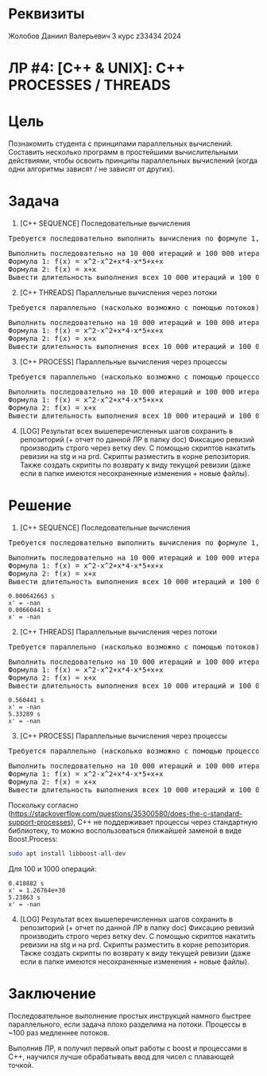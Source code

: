 # Реквизиты
Жолобов Даниил Валерьевич
3 курс
z33434
2024

# ЛР #4: [C++ & UNIX]: C++ PROCESSES / THREADS

# Цель

Познакомить студента с принципами параллельных вычислений. Составить несколько программ в простейшими вычислительными действиями, чтобы освоить принципы параллельных вычислений (когда одни алгоритмы зависят / не зависят от других).

# Задача

1. [С++ SEQUENCE] Последовательные вычисления

<pre>
Требуется последовательно выполнить вычисления по формуле 1, вычисления по формуле 2, после чего выполнить вычисления по формуле 3, которые выглядят следующим образом: результат вычислений 1 + результат вычислений 2 – результат вычислений 1
</pre>

<pre>
Выполнить последовательно на 10 000 итераций и 100 000 итераций
Формула 1: f(x) = x^2-x^2+x*4-x*5+x+x
Формула 2: f(x) = x+x
Вывести длительность выполнения всех 10 000 итераций и 100 000 итераций в сек
</pre>

2. [C++ THREADS] Параллельные вычисления через потоки

<pre>
Требуется параллельно (насколько возможно с помощью потоков) выполнить вычисления по формуле 1, вычисления по формуле 2, после чего выполнить вычисления по формуле 3, которые выглядят следующим образом: результат вычислений 1 + результат вычислений 2 – результат вычислений 1
</pre>

<pre>
Выполнить последовательно на 10 000 итераций и 100 000 итераций
Формула 1: f(x) = x^2-x^2+x*4-x*5+x+x
Формула 2: f(x) = x+x
Вывести длительность выполнения всех 10 000 итераций и 100 000 итераций в сек. в разбивке по шагам вычислений 1, 2 и 3
</pre>

3. [C++ PROCESS] Параллельные вычисления через процессы

<pre>
Требуется параллельно (насколько возможно с помощью процессов) выполнить вычисления по формуле 1, вычисления по формуле 2, после чего выполнить вычисления по формуле 3, которые выглядят следующим образом: результат вычислений 1 + результат вычислений 2 – результат вычислений 1
</pre>

<pre>
Выполнить последовательно на 10 000 итераций и 100 000 итераций
Формула 1: f(x) = x^2-x^2+x*4-x*5+x+x
Формула 2: f(x) = x+x
Вывести длительность выполнения всех 10 000 итераций и 100 000 итераций в сек. в разбивке по шагам вычислений 1, 2 и 3
</pre>

4. [LOG] Результат всех вышеперечисленных шагов сохранить в репозиторий (+ отчет по данной ЛР в папку doc)
Фиксацию ревизий производить строго через ветку dev. С помощью скриптов накатить ревизии на stg и на prd. Скрипты разместить в корне репозитория. Также создать скрипты по возврату к виду текущей ревизии (даже если в папке имеются несохраненные изменения + новые файлы).

# Решение

1. [С++ SEQUENCE] Последовательные вычисления

<pre>
Требуется последовательно выполнить вычисления по формуле 1, вычисления по формуле 2, после чего выполнить вычисления по формуле 3, которые выглядят следующим образом: результат вычислений 1 + результат вычислений 2 – результат вычислений 1
</pre>

<pre>
Выполнить последовательно на 10 000 итераций и 100 000 итераций
Формула 1: f(x) = x^2-x^2+x*4-x*5+x+x
Формула 2: f(x) = x+x
Вывести длительность выполнения всех 10 000 итераций и 100 000 итераций в сек
</pre>

```
0.000642663 s
x' = -nan
0.00660441 s
x' = -nan
```

2. [C++ THREADS] Параллельные вычисления через потоки

<pre>
Требуется параллельно (насколько возможно с помощью потоков) выполнить вычисления по формуле 1, вычисления по формуле 2, после чего выполнить вычисления по формуле 3, которые выглядят следующим образом: результат вычислений 1 + результат вычислений 2 – результат вычислений 1
</pre>

<pre>
Выполнить последовательно на 10 000 итераций и 100 000 итераций
Формула 1: f(x) = x^2-x^2+x*4-x*5+x+x
Формула 2: f(x) = x+x
Вывести длительность выполнения всех 10 000 итераций и 100 000 итераций в сек. в разбивке по шагам вычислений 1, 2 и 3
</pre>

```
0.560441 s
x' = -nan
5.33289 s
x' = -nan
```

3. [C++ PROCESS] Параллельные вычисления через процессы

<pre>
Требуется параллельно (насколько возможно с помощью процессов) выполнить вычисления по формуле 1, вычисления по формуле 2, после чего выполнить вычисления по формуле 3, которые выглядят следующим образом: результат вычислений 1 + результат вычислений 2 – результат вычислений 1
</pre>

<pre>
Выполнить последовательно на 10 000 итераций и 100 000 итераций
Формула 1: f(x) = x^2-x^2+x*4-x*5+x+x
Формула 2: f(x) = x+x
Вывести длительность выполнения всех 10 000 итераций и 100 000 итераций в сек. в разбивке по шагам вычислений 1, 2 и 3
</pre>

Поскольку согласно (https://stackoverflow.com/questions/35300580/does-the-c-standard-support-processes), C++ не поддерживает процессы через стандартную библиотеку, то можно воспользоваться ближайшей заменой в виде Boost.Process:
```sh
sudo apt install libboost-all-dev
```
Для 100 и 1000 операций:
```
0.418882 s
x' = 1.26764e+30
5.23863 s
x' = -nan
```

4. [LOG] Результат всех вышеперечисленных шагов сохранить в репозиторий (+ отчет по данной ЛР в папку doc)
Фиксацию ревизий производить строго через ветку dev. С помощью скриптов накатить ревизии на stg и на prd. Скрипты разместить в корне репозитория. Также создать скрипты по возврату к виду текущей ревизии (даже если в папке имеются несохраненные изменения + новые файлы).
# Заключение

Последовательное выполнение простых инструкций намного быстрее параллельного, если задача плохо разделима на потоки. Процессы в ~100 раз медленнее потоков.

Выполнив ЛР, я получил первый опыт работы с boost и процессами в C++, научился лучше обрабатывать ввод для чисел с плавающей точкой. 
